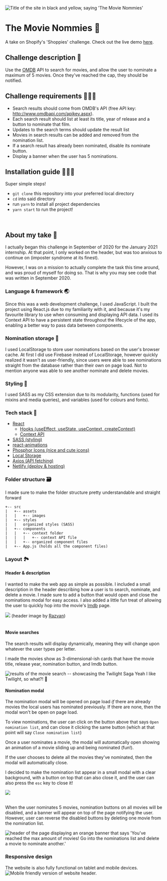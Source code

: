 <img src="/src/assets/titleShot.png" alt="Title of the site in black and yellow, saying 'The Movie Nommies'">

# The Movie Nommies 🍿
  A take on Shopify's 'Shoppies' challenge.
  Check out the live demo [here](https://movie-nommies.netlify.app).

## Challenge description 🧠
Use the [OMDB](http://www.omdbapi.com/) API to search for movies, and allow the user to nominate a maximum of 5 movies. Once they've reached the cap, they should be notified.

## Challenge requirements 🧗🏻‍♀️
- Search results should come from OMDB's API (free API key: http://www.omdbapi.com/apikey.aspx).
- Each search result should list at least its title, year of release and a button to nominate that film.
- Updates to the search terms should update the result list
- Movies in search results can be added and removed from the nomination list.
- If a search result has already been nominated, disable its nominate button.
- Display a banner when the user has 5 nominations.

## Installation guide 👩🏻‍💻
Super simple steps!
- `git clone` this repository into your preferred local directory
- `cd` into said directory
- run `yarn` to install all project dependencies
- `yarn start` to run the project!

<br />

## About my take 🎉

I actually began this challenge in September of 2020 for the January 2021 internship. At that point, I only worked on the header, but was too anxious to continue on (imposter syndrome at its finest). 

However, I was on a mission to actually complete the task this time around, and was proud of myself for doing so. That is why you may see code that was written in September 2020.


### Language & framework  🌏
Since this was a web development challenge, I used JavaScript. 
I built the project using React.js due to my familiarity with it, and because it's my favourite library to use when consuming and displaying API data. I used its Context API to have a persistent state throughout the lifecycle of the app, enabling a better way to pass data between components. 

### Nomination storage 💾
I used LocalStorage to store user nominations based on the user's browser cache. At first I did use Firebase instead of LocalStorage, however quickly realized it wasn't as user-friendly, since users were able to see nominations straight from the database rather than their own on page load. Not to mention anyone was able to see another nominate and delete movies. 

### Styling 🎨
I used SASS as my CSS extension due to its modularity, functions (used for mixins and media queries), and variables (used for colours and fonts).

### Tech stack 🥞
- [React](https://reactjs.org/)
  - [Hooks (useEffect, useState, useContext, createContext)](https://reactjs.org/docs/hooks-intro.html)
  - [Context API](https://reactjs.org/docs/context.html#gatsby-focus-wrapper)
- [SASS (styling)](https://sass-lang.com/)
- [react-animations](https://www.npmjs.com/package/react-animations)
- [Phosphor Icons (nice and cute icons)](https://phosphoricons.com/)
- [Local Storage](https://developer.mozilla.org/en-US/docs/Web/API/Window/localStorage)
- [Axios (API fetching)](https://www.npmjs.com/package/axios)
- [Netlify (deploy & hosting)](https://www.netlify.com/)
  
### Folder structure 🗃️
I made sure to make the folder structure pretty understandable and straight forward

```
+-- src
|   +-- assets
|   |   +-- images
|   +-- styles
|   |   organized styles (SASS)
|   +-- components
|   |   +-- context folder
|   |   |   +-- context API file
|   |   +-- organized component files
|   +-- App.js (holds all the component files)
```

### Layout 🏞️

#### Header & description
I wanted to make the web app as simple as possible. I included a small description in the header describing how a user is to search, nominate, and delete a movie. I made sure to add a button that would open and close the nominations modal for easy access.  I also added a little fun treat of allowing the user to quickly hop into the movie's [Imdb](https://www.imdb.com/) page.

<img src="./src/assets/pageShot.png" src="The title of the page,an illustration of a purple film camera, the description of the site detailing how to use it, a purple button that says 'view nomination list', and the search bar">
(header image by <a href="https://dribbble.com/RazvanVezeteu?page=2">Razvan</a>)

<br />
<br />

#### Movie searches
The search results will display dynamically, meaning they will change upon whatever the user types per letter.

I made the movies show as 3-dimensional-ish cards that have the movie title, release year, nomination button, and Imdb button.

<img src="/src/assets/searchShot.png" alt ="results of the movie search -- showcasing the Twilight Saga">
Yeah I like Twilight, so what?! 👀


#### Nomination modal
The nomination modal will be opened on page load _if_ there are already movies the local users has nominated previously. If there are none, then the modal won't be open on page load.

To view nominations, the user can click on the button above that says `Open nomination list`, and can close it clicking the same button (which at that point will say `Close nomination list`)

Once a user nominates a movie, the modal will automatically open showing an animation of a movie sliding up and being nominated (fun!).

If the user chooses to delete all the movies they've nominated, then the modal will automatically close.

I decided to make the nomination list appear in a small modal with a clear background, with a button on top that can also close it, and the user can also press the `esc` key to close it!

<img src="/src/assets/nominationShot.png" src="results list, with the nominations modal slightly above it on the right">

<br/>
<br />

When the user nominates 5 movies, nomination buttons on all movies will be disabled, and a banner will appear on top of the page notifying the user. However, user can reverse the disabled buttons by deleting one movie from the nomination list.

<img src="/src/assets/limitShot.png" alt="header of the page displaying an orange banner that says 'You've reached the max amount of movies! Go into the nominations list and delete a movie to nominate another.'">

### Responsive design
The website is also fully functional on tablet and mobile devices. 
<img src="/src/assets/mobileShot.jpeg" alt="Mobile friendly version of website header.">
